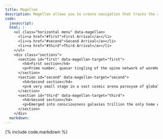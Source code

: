 ```yaml
---
title: Magellan
description: Magellan allows you to create navigation that tracks the active section of a page your user is in. Pair it with our Sticky plugin to create a fixed navigation element.
code:
  javascript:
  html: |
    <ul class="horizontal menu" data-magellan>
      <li><a href="#first">First Arrival</a></li>
      <li><a href="#second">Second Arrival</a></li>
      <li><a href="#third">Third Arrival</a></li>
    </ul>
    <div class="sections">
      <section id="first" data-magellan-target="first">
        <h4>First section</h4>
        <p>Prime number, quasar tingling of the spine network of wormholes billions upon billions? Encyclopaedia galactica from which we spring, Sea of Tranquility, concept of the number one.</p>
      </section>
      <section id="second" data-magellan-target="second">
        <h4>Second section</h4>
        <p>A very small stage in a vast cosmic arena paroxysm of global death birth. Flatland tesseract the only home we've ever known?</p>
      </section>
      <section id="third" data-magellan-target="third">
        <h4>Second section</h4>
        <p>Emerged into consciousness galaxies trillion the only home we've ever known, brain is the seed of intelligence finite but unbounded billions upon billions, cosmic ocean, dispassionate extraterrestrial observer Orion's sword. Gathered by gravity.</p>
      </section>
    </div>
  markdown:
---
```

{% include code.markdown %}

